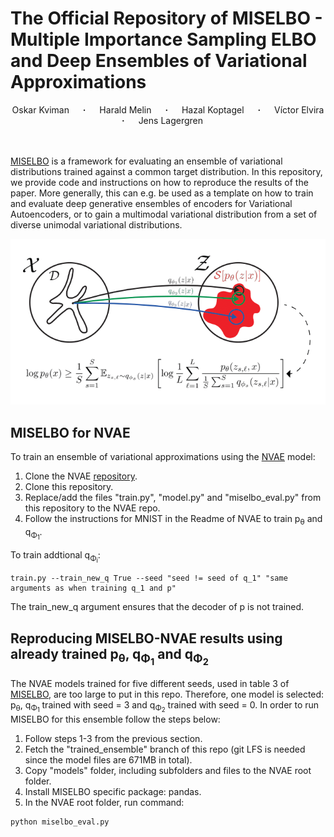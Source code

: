 # The Official Repository of MISELBO - Multiple Importance Sampling ELBO and Deep Ensembles of Variational Approximations

<div align="center">
  <a>Oskar Kviman</a> &emsp; <b>&middot;</b> &emsp;
  <a>Harald Melin</a> &emsp; <b>&middot;</b> &emsp;
  <a>Hazal Koptagel</a> &emsp; <b>&middot;</b> &emsp;
  <a>Víctor Elvira</a> &emsp; <b>&middot;</b> &emsp;
  <a>Jens Lagergren</a> &emsp; &emsp;
</div>
<br>
<br>

[MISELBO](https://arxiv.org/abs/2202.10951) is a framework for evaluating an ensemble of variational distributions trained against a common target distribution. In this repository, we provide code and instructions on how to reproduce the results of the paper. 
More generally, this can e.g. be used as a template on how to train and evaluate deep generative ensembles of encoders for Variational Autoencoders, or to gain a multimodal variational distribution from a set of diverse unimodal variational distributions.

<p align="center">
    <img src="img/miselbo-framework.png" width="800">
</p>

## MISELBO for NVAE
To train an ensemble of variational approximations using the [NVAE](https://arxiv.org/abs/2007.03898)
model:
1. Clone the NVAE [repository](https://github.com/NVlabs/NVAE).
2. Clone this repository. 
3. Replace/add the files "train.py", "model.py" and "miselbo_eval.py" from this repository to the NVAE repo.
4. Follow the instructions for MNIST in the Readme of NVAE to train p<sub>&theta;</sub> and q<sub>&Phi;<sub>1</sub></sub>.

To train addtional q<sub>&Phi;<sub>i</sub></sub>:
``` 
train.py --train_new_q True --seed "seed != seed of q_1" "same arguments as when training q_1 and p" 
```
The train_new_q argument ensures that the decoder of p is not trained.

## Reproducing MISELBO-NVAE results using already trained p<sub>&theta;</sub>, q<sub>&Phi;<sub>1</sub></sub> and q<sub>&Phi;<sub>2</sub></sub>
The NVAE models trained for five different seeds, used in table 3 of [MISELBO](https://arxiv.org/), are too 
large to put in this repo. Therefore, one model is selected: p<sub>&theta;</sub>, q<sub>&Phi;<sub>1</sub></sub> trained 
with seed = 3 and q<sub>&Phi;<sub>2</sub></sub> trained with seed = 0. In order to run MISELBO for this ensemble follow
the steps below:
1. Follow steps 1-3 from the previous section.
2. Fetch the "trained_ensemble" branch of this repo (git LFS is needed since the model files are 671MB in total).
3. Copy "models" folder, including subfolders and files to the NVAE root folder.
4. Install MISELBO specific package: pandas.
5. In the NVAE root folder, run command:
``` 
python miselbo_eval.py 
```




